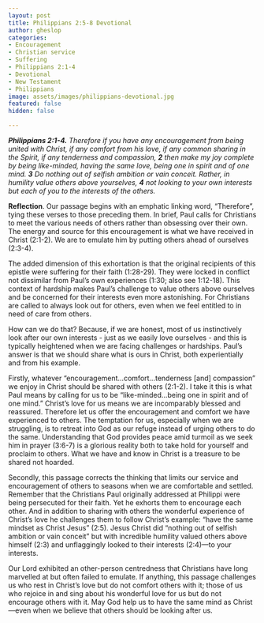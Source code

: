 ```yaml
---
layout: post
title: Philippians 2:5-8 Devotional
author: gheslop
categories:
- Encouragement
- Christian service
- Suffering
- Philippians 2:1-4
- Devotional
- New Testament
- Philippians
image: assets/images/philippians-devotional.jpg
featured: false
hidden: false

---
```

**_Philippians 2:1-4._** _Therefore if you have any encouragement from being united with Christ, if any comfort from his love, if any common sharing in the Spirit, if any tenderness and compassion, **2** then make my joy complete by being like-minded, having the same love, being one in spirit and of one mind. **3** Do nothing out of selfish ambition or vain conceit. Rather, in humility value others above yourselves, **4** not looking to your own interests but each of you to the interests of the others._

**Reflection**. Our passage begins with an emphatic linking word, “Therefore”, tying these verses to those preceding them. In brief, Paul calls for Christians to meet the various needs of others rather than obsessing over their own. The energy and source for this encouragement is what we have received in Christ (2:1-2). We are to emulate him by putting others ahead of ourselves (2:3-4).

The added dimension of this exhortation is that the original recipients of this epistle were suffering for their faith (1:28-29). They were locked in conflict not dissimilar from Paul’s own experiences (1:30; also see 1:12-18). This context of hardship makes Paul’s challenge to value others above ourselves and be concerned for their interests even more astonishing. For Christians are called to always look out for others, even when we feel entitled to in need of care from others.

How can we do that? Because, if we are honest, most of us instinctively look after our own interests - just as we easily love ourselves - and this is typically heightened when we are facing challenges or hardships. Paul’s answer is that we should share what is ours in Christ, both experientially and from his example.

Firstly, whatever “encouragement…comfort…tenderness \[and\] compassion” we enjoy in Christ should be shared with others (2:1-2). I take it this is what Paul means by calling for us to be “like-minded…being one in spirit and of one mind.” Christ’s love for us means we are incomparably blessed and reassured. Therefore let us offer the encouragement and comfort we have experienced to others. The temptation for us, especially when we are struggling, is to retreat into God as our refuge instead of urging others to do the same. Understanding that God provides peace amid turmoil as we seek him in prayer (3:6-7) is a glorious reality both to take hold for yourself and proclaim to others. What we have and know in Christ is a treasure to be shared not hoarded.

Secondly, this passage corrects the thinking that limits our service and encouragement of others to seasons when we are comfortable and settled. Remember that the Christians Paul originally addressed at Philippi were being persecuted for their faith. Yet he exhorts them to encourage each other. And in addition to sharing with others the wonderful experience of Christ’s love he challenges them to follow Christ’s example: “have the same mindset as Christ Jesus” (2:5). Jesus Christ did “nothing out of selfish ambition or vain conceit” but with incredible humility valued others above himself (2:3) and unflaggingly looked to their interests (2:4)—to your interests. 

Our Lord exhibited an other-person centredness that Christians have long marvelled at but often failed to emulate. If anything, this passage challenges us who rest in Christ’s love but do not comfort others with it; those of us who rejoice in and sing about his wonderful love for us but do not encourage others with it. May God help us to have the same mind as Christ—even when we believe that others should be looking after us.